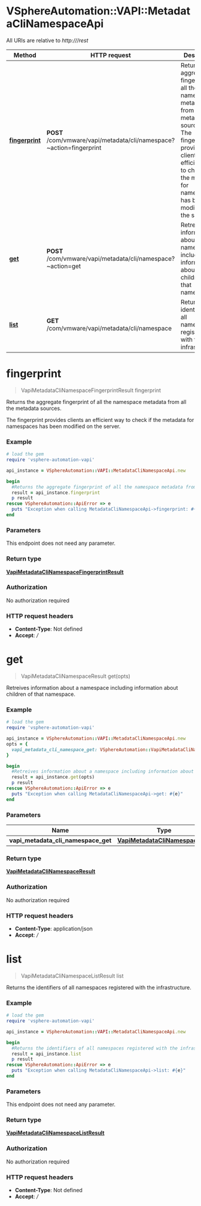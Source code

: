 # VSphereAutomation::VAPI::MetadataCliNamespaceApi

All URIs are relative to *http:///rest*

Method | HTTP request | Description
------------- | ------------- | -------------
[**fingerprint**](MetadataCliNamespaceApi.md#fingerprint) | **POST** /com/vmware/vapi/metadata/cli/namespace?~action&#x3D;fingerprint | Returns the aggregate fingerprint of all the namespace metadata from all the metadata sources. &lt;p&gt; The fingerprint provides clients an efficient way to check if the metadata for namespaces has been modified on the server.
[**get**](MetadataCliNamespaceApi.md#get) | **POST** /com/vmware/vapi/metadata/cli/namespace?~action&#x3D;get | Retreives information about a namespace including information about children of that namespace.
[**list**](MetadataCliNamespaceApi.md#list) | **GET** /com/vmware/vapi/metadata/cli/namespace | Returns the identifiers of all namespaces registered with the infrastructure.


# **fingerprint**
> VapiMetadataCliNamespaceFingerprintResult fingerprint

Returns the aggregate fingerprint of all the namespace metadata from all the metadata sources. <p> The fingerprint provides clients an efficient way to check if the metadata for namespaces has been modified on the server.

### Example
```ruby
# load the gem
require 'vsphere-automation-vapi'

api_instance = VSphereAutomation::VAPI::MetadataCliNamespaceApi.new

begin
  #Returns the aggregate fingerprint of all the namespace metadata from all the metadata sources. <p> The fingerprint provides clients an efficient way to check if the metadata for namespaces has been modified on the server.
  result = api_instance.fingerprint
  p result
rescue VSphereAutomation::ApiError => e
  puts "Exception when calling MetadataCliNamespaceApi->fingerprint: #{e}"
end
```

### Parameters
This endpoint does not need any parameter.

### Return type

[**VapiMetadataCliNamespaceFingerprintResult**](VapiMetadataCliNamespaceFingerprintResult.md)

### Authorization

No authorization required

### HTTP request headers

 - **Content-Type**: Not defined
 - **Accept**: */*



# **get**
> VapiMetadataCliNamespaceResult get(opts)

Retreives information about a namespace including information about children of that namespace.

### Example
```ruby
# load the gem
require 'vsphere-automation-vapi'

api_instance = VSphereAutomation::VAPI::MetadataCliNamespaceApi.new
opts = {
  vapi_metadata_cli_namespace_get: VSphereAutomation::VapiMetadataCliNamespaceGet.new # VapiMetadataCliNamespaceGet | 
}

begin
  #Retreives information about a namespace including information about children of that namespace.
  result = api_instance.get(opts)
  p result
rescue VSphereAutomation::ApiError => e
  puts "Exception when calling MetadataCliNamespaceApi->get: #{e}"
end
```

### Parameters

Name | Type | Description  | Notes
------------- | ------------- | ------------- | -------------
 **vapi_metadata_cli_namespace_get** | [**VapiMetadataCliNamespaceGet**](VapiMetadataCliNamespaceGet.md)|  | [optional] 

### Return type

[**VapiMetadataCliNamespaceResult**](VapiMetadataCliNamespaceResult.md)

### Authorization

No authorization required

### HTTP request headers

 - **Content-Type**: application/json
 - **Accept**: */*



# **list**
> VapiMetadataCliNamespaceListResult list

Returns the identifiers of all namespaces registered with the infrastructure.

### Example
```ruby
# load the gem
require 'vsphere-automation-vapi'

api_instance = VSphereAutomation::VAPI::MetadataCliNamespaceApi.new

begin
  #Returns the identifiers of all namespaces registered with the infrastructure.
  result = api_instance.list
  p result
rescue VSphereAutomation::ApiError => e
  puts "Exception when calling MetadataCliNamespaceApi->list: #{e}"
end
```

### Parameters
This endpoint does not need any parameter.

### Return type

[**VapiMetadataCliNamespaceListResult**](VapiMetadataCliNamespaceListResult.md)

### Authorization

No authorization required

### HTTP request headers

 - **Content-Type**: Not defined
 - **Accept**: */*



